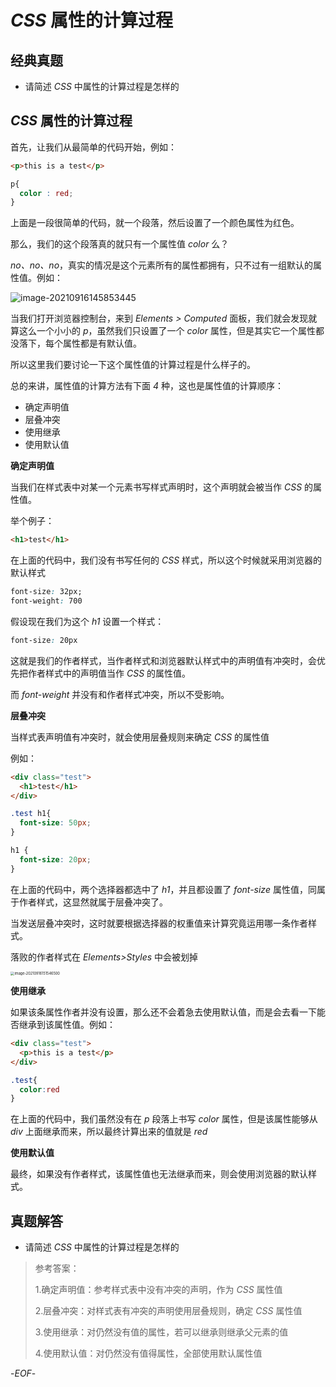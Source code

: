 # *CSS* 属性的计算过程



## 经典真题



- 请简述 *CSS* 中属性的计算过程是怎样的



## *CSS* 属性的计算过程



首先，让我们从最简单的代码开始，例如：

```html
<p>this is a test</p>
```

```css
p{
  color : red;
}
```

上面是一段很简单的代码，就一个段落，然后设置了一个颜色属性为红色。



那么，我们的这个段落真的就只有一个属性值 *color* 么？



*no、no、no*，真实的情况是这个元素所有的属性都拥有，只不过有一组默认的属性值。例如：

![image-20210916145853445](https://qwq9527.gitee.io/resource/imgs/2021-09-16-071546.png)



当我们打开浏览器控制台，来到 *Elements > Computed* 面板，我们就会发现就算这么一个小小的 *p*，虽然我们只设置了一个 *color* 属性，但是其实它一个属性都没落下，每个属性都是有默认值。



所以这里我们要讨论一下这个属性值的计算过程是什么样子的。



总的来讲，属性值的计算方法有下面 *4* 种，这也是属性值的计算顺序：

- 确定声明值
- 层叠冲突
- 使用继承
- 使用默认值



**确定声明值**



当我们在样式表中对某一个元素书写样式声明时，这个声明就会被当作 *CSS* 的属性值。

举个例子：

```html
<h1>test</h1>
```

在上面的代码中，我们没有书写任何的 *CSS* 样式，所以这个时候就采用浏览器的默认样式

```css
font-size: 32px;
font-weight: 700
```



假设现在我们为这个 *h1* 设置一个样式：

```css
font-size: 20px
```

这就是我们的作者样式，当作者样式和浏览器默认样式中的声明值有冲突时，会优先把作者样式中的声明值当作 *CSS* 的属性值。

而 *font-weight* 并没有和作者样式冲突，所以不受影响。



**层叠冲突**



当样式表声明值有冲突时，就会使用层叠规则来确定 *CSS* 的属性值

例如：

```html
<div class="test">
  <h1>test</h1>
</div>
```

```css
.test h1{
  font-size: 50px;
}

h1 {
  font-size: 20px;
}
```

在上面的代码中，两个选择器都选中了 *h1*，并且都设置了 *font-size* 属性值，同属于作者样式，这显然就属于层叠冲突了。

当发送层叠冲突时，这时就要根据选择器的权重值来计算究竟运用哪一条作者样式。

落败的作者样式在 *Elements>Styles* 中会被划掉

<img src="https://qwq9527.gitee.io/resource/imgs/2021-09-16-071546.png" alt="image-20210916151546500" style="zoom: 40%;" />



**使用继承**



如果该条属性作者并没有设置，那么还不会着急去使用默认值，而是会去看一下能否继承到该属性值。例如：

```html
<div class="test">
  <p>this is a test</p>
</div>
```

```css
.test{
  color:red
}
```

在上面的代码中，我们虽然没有在 *p* 段落上书写 *color* 属性，但是该属性能够从 *div* 上面继承而来，所以最终计算出来的值就是 *red*



**使用默认值**



最终，如果没有作者样式，该属性值也无法继承而来，则会使用浏览器的默认样式。



## 真题解答



- 请简述 *CSS* 中属性的计算过程是怎样的

> 参考答案：
>
> 1.确定声明值：参考样式表中没有冲突的声明，作为 *CSS* 属性值
>
> 2.层叠冲突：对样式表有冲突的声明使用层叠规则，确定 *CSS* 属性值
>
> 3.使用继承：对仍然没有值的属性，若可以继承则继承父元素的值
>
> 4.使用默认值：对仍然没有值得属性，全部使用默认属性值



-*EOF*-

